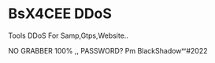# BsX4CEE DDoS
Tools DDoS For Samp,Gtps,Website..

NO GRABBER 100% ,, PASSWORD? Pm BlackShadowˣʳ#2022

